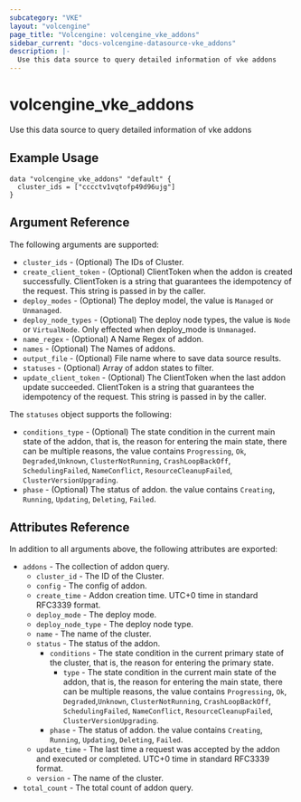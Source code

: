 ```yaml
---
subcategory: "VKE"
layout: "volcengine"
page_title: "Volcengine: volcengine_vke_addons"
sidebar_current: "docs-volcengine-datasource-vke_addons"
description: |-
  Use this data source to query detailed information of vke addons
---
```

# volcengine_vke_addons
Use this data source to query detailed information of vke addons
## Example Usage
```hcl
data "volcengine_vke_addons" "default" {
  cluster_ids = ["cccctv1vqtofp49d96ujg"]
}
```
## Argument Reference
The following arguments are supported:
* `cluster_ids` - (Optional) The IDs of Cluster.
* `create_client_token` - (Optional) ClientToken when the addon is created successfully. ClientToken is a string that guarantees the idempotency of the request. This string is passed in by the caller.
* `deploy_modes` - (Optional) The deploy model, the value is `Managed` or `Unmanaged`.
* `deploy_node_types` - (Optional) The deploy node types, the value is `Node` or `VirtualNode`. Only effected when deploy_mode is `Unmanaged`.
* `name_regex` - (Optional) A Name Regex of addon.
* `names` - (Optional) The Names of addons.
* `output_file` - (Optional) File name where to save data source results.
* `statuses` - (Optional) Array of addon states to filter.
* `update_client_token` - (Optional) The ClientToken when the last addon update succeeded. ClientToken is a string that guarantees the idempotency of the request. This string is passed in by the caller.

The `statuses` object supports the following:

* `conditions_type` - (Optional) The state condition in the current main state of the addon, that is, the reason for entering the main state, there can be multiple reasons, the value contains `Progressing`, `Ok`, `Degraded`,`Unknown`, `ClusterNotRunning`, `CrashLoopBackOff`, `SchedulingFailed`, `NameConflict`, `ResourceCleanupFailed`, `ClusterVersionUpgrading`.
* `phase` - (Optional) The status of addon. the value contains `Creating`, `Running`, `Updating`, `Deleting`, `Failed`.

## Attributes Reference
In addition to all arguments above, the following attributes are exported:
* `addons` - The collection of addon query.
    * `cluster_id` - The ID of the Cluster.
    * `config` - The config of addon.
    * `create_time` - Addon creation time. UTC+0 time in standard RFC3339 format.
    * `deploy_mode` - The deploy mode.
    * `deploy_node_type` - The deploy node type.
    * `name` - The name of the cluster.
    * `status` - The status of the addon.
        * `conditions` - The state condition in the current primary state of the cluster, that is, the reason for entering the primary state.
            * `type` - The state condition in the current main state of the addon, that is, the reason for entering the main state, there can be multiple reasons, the value contains `Progressing`, `Ok`, `Degraded`,`Unknown`, `ClusterNotRunning`, `CrashLoopBackOff`, `SchedulingFailed`, `NameConflict`, `ResourceCleanupFailed`, `ClusterVersionUpgrading`.
        * `phase` - The status of addon. the value contains `Creating`, `Running`, `Updating`, `Deleting`, `Failed`.
    * `update_time` - The last time a request was accepted by the addon and executed or completed. UTC+0 time in standard RFC3339 format.
    * `version` - The name of the cluster.
* `total_count` - The total count of addon query.


